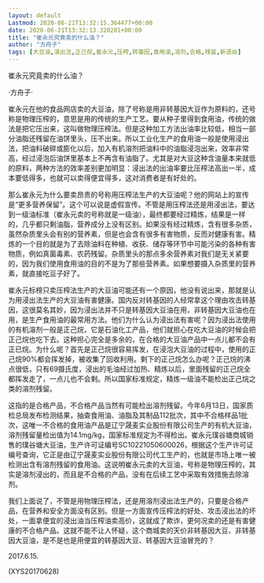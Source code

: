 ```yaml
---
layout: default
Lastmod: 2020-06-21T13:32:15.364477+00:00
date: 2020-06-21T13:32:13.320281+00:00
title: "崔永元究竟卖的什么油？"
author: "方舟子"
tags: [大豆油,浸出法,正己烷,崔永元,压榨,转基因,食用油,溶剂,合格,残留,新语丝]
---
```


崔永元究竟卖的什么油？

·方舟子·

崔永元在他的食品网店卖的大豆油，除了号称是用非转基因大豆作为原料的，还号称是物理压榨的，意思是用的传统的生产工艺。要从种子里得到食用油，传统的做法是把它压出来，这叫做物理压榨法。但是这种加工方法出油率比较低，相当一部分油脂还残留在油饼里头，压不出来。所以工业化生产的食用油一般是使用浸出法，把油料破碎或膨化以后，加入有机溶剂把油料中的油脂浸泡出来，效率非常高，经过浸泡后油饼里基本上不再含有油脂了。尤其是对大豆这种含油量本来就低的原料，两种方法的效率差别更加明显：浸出法的出油率要比压榨法高出一半，成本要低得多，也就可以卖得便宜得多，这对消费者是有好处的。

那么崔永元为什么要卖昂贵的号称用压榨法生产的大豆油呢？他的网站上的宣传是“更多营养保留”。这个可以说是虚假宣传。不管是用压榨法还是用浸出法，要达到一级油标准（崔永元卖的号称就是一级油），最终都要经过精炼，结果是一样的，几乎都只剩油脂，营养成分上没有区别。如果没有经过精炼，含有很多杂质，虽然杂质里头会有别的营养素，但是也会含有很多有害物质，反而对健康有害。精炼的一个目的就是为了去除油料在种植、收获、储存等环节中可能污染的各种有害物质，例如真菌毒素、农药残留。杂质里头的那点多余营养素对我们是无关紧要的，因为我们使用食用油的目的不是为了那些营养素。如果想要摄入杂质里的营养素，就直接吃豆子好了。

崔永元标榜只卖压榨法生产的大豆油可能还有一个原因，他没有说出来，那就是认为用浸出法生产的大豆油有害健康。国内反对转基因的人经常拿这个理由攻击转基因，这很莫名其妙，因为浸出法并不只是转基因大豆油在用，非转基因大豆油也在用，是生产食用油的最常用方法。他们为什么认为浸出法有害呢？因为浸出法使用的有机溶剂一般是正己烷，它是石油化工产品，他们就担心在吃大豆油的时候会把正己烷也吃下去。这种担心完全是多余的，在合格的大豆油产品中一点儿都不会有正已烷。为什么呢？首先是正己烷很容易挥发，在浸泡大豆油的过程中，使用的正己烷90%都会挥发掉，被收集了回收利用。剩下的正己烷怎么办呢？正己烷的沸点很低，只有69摄氏度，浸出的毛油经过加热、精炼以后，里面残留的正己烷全都挥发走了，一点儿也不会剩。所以国家标准规定，精炼一级油不能检出正己烷之类的溶剂残留。

这指的是合格产品，不合格产品当然有可能检出溶剂残留。今年6月13日，国家质检总局发布检测结果，抽查食用油、油脂及其制品112批次，其中不合格样品1批次，这唯一不合格的食用油产品是辽宁晟麦实业股份有限公司生产的有机大豆油，溶剂残留量检出值为14.1mg/kg，国家标准规定为不得检出。崔永元璞谷塘商城销售的璞谷塘大豆油，生产许可证编号SC10221050600026，根据这个生产许可证编号查询，它正是由辽宁晟麦实业股份有限公司代工生产的，也就是市场上唯一被检测出含有溶剂残留的食用油。这说明崔永元卖的大豆油，号称是物理压榨的，其实是溶剂浸出的，而且是不合格的产品，没有在后续工艺中采取有效措施去除溶剂。

我们上面说了，不管是用物理压榨法，还是用溶剂浸出法生产的，只要是合格产品，在营养和安全方面没有区别。但是一方面宣传压榨法的好处、攻击浸出法的坏处，一面拿便宜的浸出油当压榨油卖高价，这就成了欺诈，更何况卖的还是有害健康的不合格产品。这就不能不让人怀疑，这个商城卖的天价非转基因大豆、非转基因大豆油，是不是也是用便宜的转基因大豆、转基因大豆油冒充的？

2017.6.15.

(XYS20170628)

